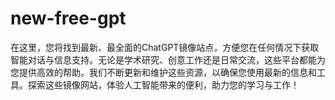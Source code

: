 # new-free-gpt
在这里，您将找到最新、最全面的ChatGPT镜像站点，方便您在任何情况下获取智能对话与信息支持。无论是学术研究、创意工作还是日常交流，这些平台都能为您提供高效的帮助。我们不断更新和维护这些资源，以确保您使用最新的信息和工具。探索这些镜像网站，体验人工智能带来的便利，助力您的学习与工作！

